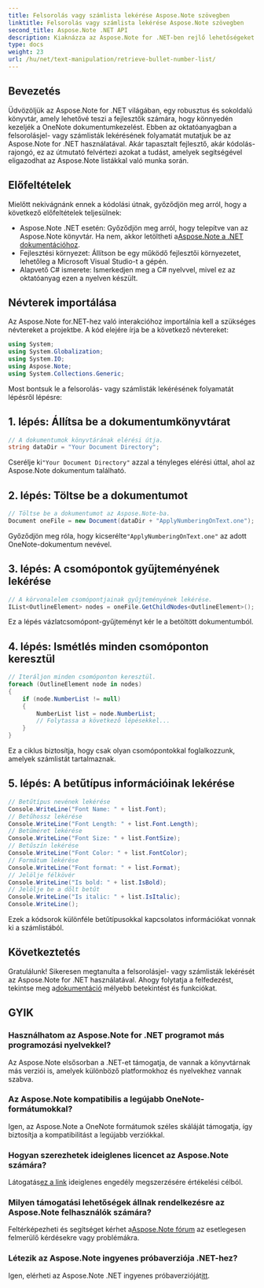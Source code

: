 ```yaml
---
title: Felsorolás vagy számlista lekérése Aspose.Note szövegben
linktitle: Felsorolás vagy számlista lekérése Aspose.Note szövegben
second_title: Aspose.Note .NET API
description: Kiaknázza az Aspose.Note for .NET-ben rejlő lehetőségeket a felsorolás- vagy számlisták lekéréséhez szükséges lépésről lépésre szóló útmutatónkkal. Növelje OneNote dokumentumkezelési készségeit!
type: docs
weight: 23
url: /hu/net/text-manipulation/retrieve-bullet-number-list/
---
```

## Bevezetés
Üdvözöljük az Aspose.Note for .NET világában, egy robusztus és sokoldalú könyvtár, amely lehetővé teszi a fejlesztők számára, hogy könnyedén kezeljék a OneNote dokumentumkezelést. Ebben az oktatóanyagban a felsorolásjel- vagy számlisták lekérésének folyamatát mutatjuk be az Aspose.Note for .NET használatával. Akár tapasztalt fejlesztő, akár kódolás-rajongó, ez az útmutató felvértezi azokat a tudást, amelyek segítségével eligazodhat az Aspose.Note listákkal való munka során.
## Előfeltételek
Mielőtt nekivágnánk ennek a kódolási útnak, győződjön meg arról, hogy a következő előfeltételek teljesülnek:
-  Aspose.Note .NET esetén: Győződjön meg arról, hogy telepítve van az Aspose.Note könyvtár. Ha nem, akkor letöltheti a[Aspose.Note a .NET dokumentációhoz](https://reference.aspose.com/note/net/).
- Fejlesztési környezet: Állítson be egy működő fejlesztői környezetet, lehetőleg a Microsoft Visual Studio-t a gépén.
- Alapvető C# ismerete: Ismerkedjen meg a C# nyelvvel, mivel ez az oktatóanyag ezen a nyelven készült.
## Névterek importálása
Az Aspose.Note for.NET-hez való interakcióhoz importálnia kell a szükséges névtereket a projektbe. A kód elejére írja be a következő névtereket:
```csharp
using System;
using System.Globalization;
using System.IO;
using Aspose.Note;
using System.Collections.Generic;
```
Most bontsuk le a felsorolás- vagy számlisták lekérésének folyamatát lépésről lépésre:
## 1. lépés: Állítsa be a dokumentumkönyvtárat
```csharp
// A dokumentumok könyvtárának elérési útja.
string dataDir = "Your Document Directory";
```
 Cserélje ki`"Your Document Directory"` azzal a tényleges elérési úttal, ahol az Aspose.Note dokumentum található.
## 2. lépés: Töltse be a dokumentumot
```csharp
// Töltse be a dokumentumot az Aspose.Note-ba.
Document oneFile = new Document(dataDir + "ApplyNumberingOnText.one");
```
 Győződjön meg róla, hogy kicserélte`"ApplyNumberingOnText.one"` az adott OneNote-dokumentum nevével.
## 3. lépés: A csomópontok gyűjteményének lekérése
```csharp
// A körvonalelem csomópontjainak gyűjteményének lekérése.
IList<OutlineElement> nodes = oneFile.GetChildNodes<OutlineElement>();
```
Ez a lépés vázlatcsomópont-gyűjteményt kér le a betöltött dokumentumból.
## 4. lépés: Ismétlés minden csomóponton keresztül
```csharp
// Iteráljon minden csomóponton keresztül.
foreach (OutlineElement node in nodes)
{
    if (node.NumberList != null)
    {
        NumberList list = node.NumberList;
        // Folytassa a következő lépésekkel...
    }
}
```
Ez a ciklus biztosítja, hogy csak olyan csomópontokkal foglalkozzunk, amelyek számlistát tartalmaznak.
## 5. lépés: A betűtípus információinak lekérése
```csharp
// Betűtípus nevének lekérése
Console.WriteLine("Font Name: " + list.Font);
// Betűhossz lekérése
Console.WriteLine("Font Length: " + list.Font.Length);
// Betűméret lekérése
Console.WriteLine("Font Size: " + list.FontSize);
// Betűszín lekérése
Console.WriteLine("Font Color: " + list.FontColor);
// Formátum lekérése
Console.WriteLine("Font format: " + list.Format);
// Jelölje félkövér
Console.WriteLine("Is bold: " + list.IsBold);
// Jelölje be a dőlt betűt
Console.WriteLine("Is italic: " + list.IsItalic);
Console.WriteLine();
```
Ezek a kódsorok különféle betűtípusokkal kapcsolatos információkat vonnak ki a számlistából.
## Következtetés
 Gratulálunk! Sikeresen megtanulta a felsorolásjel- vagy számlisták lekérését az Aspose.Note for .NET használatával. Ahogy folytatja a felfedezést, tekintse meg a[dokumentáció](https://reference.aspose.com/note/net/) mélyebb betekintést és funkciókat.
## GYIK
### Használhatom az Aspose.Note for .NET programot más programozási nyelvekkel?
Az Aspose.Note elsősorban a .NET-et támogatja, de vannak a könyvtárnak más verziói is, amelyek különböző platformokhoz és nyelvekhez vannak szabva.
### Az Aspose.Note kompatibilis a legújabb OneNote-formátumokkal?
Igen, az Aspose.Note a OneNote formátumok széles skáláját támogatja, így biztosítja a kompatibilitást a legújabb verziókkal.
### Hogyan szerezhetek ideiglenes licencet az Aspose.Note számára?
 Látogatás[ez a link](https://purchase.aspose.com/temporary-license/) ideiglenes engedély megszerzésére értékelési célból.
### Milyen támogatási lehetőségek állnak rendelkezésre az Aspose.Note felhasználók számára?
Feltérképezheti és segítséget kérhet a[Aspose.Note fórum](https://forum.aspose.com/c/note/28) az esetlegesen felmerülő kérdésekre vagy problémákra.
### Létezik az Aspose.Note ingyenes próbaverziója .NET-hez?
 Igen, elérheti az Aspose.Note .NET ingyenes próbaverzióját[itt](https://releases.aspose.com/).